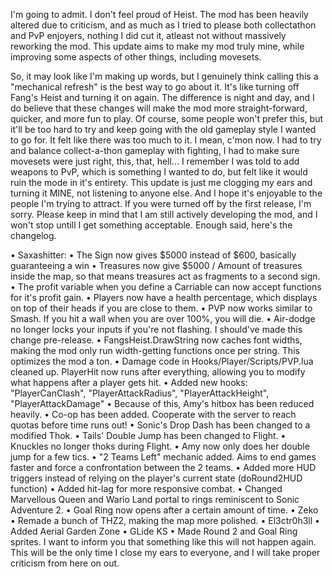 I'm going to admit. I don't feel proud of Heist. The mod has been heavily altered due to criticism, and as much as I tried to please both collectathon and PvP enjoyers, nothing I did cut it, atleast not without massively reworking the mod. This update aims to make my mod truly mine, while improving some aspects of other things, including movesets.

So, it may look like I'm making up words, but I genuinely think calling this a "mechanical refresh" is the best way to go about it. It's like turning off Fang's Heist and turning it on again. The difference is night and day, and I do believe that these changes will make the mod more straight-forward, quicker, and more fun to play. Of course, some people won't prefer this, but it'll be too hard to try and keep going with the old gameplay style I wanted to go for. It felt like there was too much to it. I mean, c'mon now. I had to try and balance collect-a-thon gameplay with fighting, I had to make sure movesets were just right, this, that, hell... I remember I was told to add weapons to PvP, which is something I wanted to do, but felt like it would ruin the mode in it's entirety. This update is just me clogging my ears and turning it MINE, not listening to anyone else. And I hope it's enjoyable to the people I'm trying to attract. If you were turned off by the first release, I'm sorry. Please keep in mind that I am still actively developing the mod, and I won't stop untill I get something acceptable. Enough said, here's the changelog.

• Saxashitter:
	• The Sign now gives $5000 instead of $600, basically guaranteeing a win
	• Treasures now give $5000 / Amount of treasures inside the map, so that means treasures act as fragments to a second sign.
	• The profit variable when you define a Carriable can now accept functions for it's profit gain.
	• Players now have a health percentage, which displays on top of their heads if you are close to them.
	• PVP now works similar to Smash. If you hit a wall when you are over 100%, you will die.
	• Air-dodge no longer locks your inputs if you're not flashing. I should've made this change pre-release.
	• FangsHeist.DrawString now caches font widths, making the mod only run width-getting functions once per string. This optimizes the mod a ton.
	• Damage code in Hooks/Player/Scripts/PVP.lua cleaned up. PlayerHit now runs after everything, allowing you to modify what happens after a player gets hit.
	• Added new hooks: "PlayerCanClash", "PlayerAttackRadius", "PlayerAttackHeight", "PlayerAttackDamage"
	• Because of this, Amy's hitbox has been reduced heavily.
	• Co-op has been added. Cooperate with the server to reach quotas before time runs out!
	• Sonic's Drop Dash has been changed to a modified Thok.
	• Tails' Double Jump has been changed to Flight.
	• Knuckles no longer thoks during Flight.
	• Amy now only does her double jump for a few tics.
	• "2 Teams Left" mechanic added. Aims to end games faster and force a confrontation between the 2 teams.
	• Added more HUD triggers instead of relying on the player's current state (doRound2HUD function)
	• Added hit-lag for more responsive combat.
	• Changed Marvellous Queen and Wario Land portal to rings reminiscent to Sonic Adventure 2.
	• Goal Ring now opens after a certain amount of time.
• Zeko
	• Remade a bunch of THZ2, making the map more polished.
• El3ctr0h3ll
	• Added Aerial Garden Zone
• GLide KS
	• Made Round 2 and Goal Ring sprites.
I want to inform you that something like this will not happen again. This will be the only time I close my ears to everyone, and I will take proper criticism from here on out.